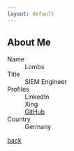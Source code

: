 ```yaml
---
layout: default
---
```


## About Me

<dl>
<dt>Name</dt>
<dd>Lombs</dd>
<dt>Title</dt>
<dd>SIEM Engineer</dd>
<dt>Profiles</dt>
<dd>LinkedIn</dd>
<dd>Xing</dd>
<dd><a href="{{ site.github.owner_url }}">GitHub</a></dd>
<dt>Country</dt>
<dd>Germany</dd>
</dl>


[back](./)
